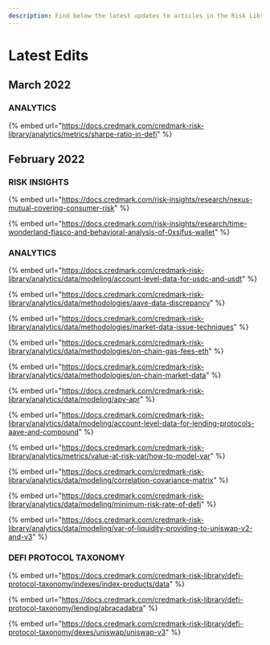 ```yaml
---
description: Find below the latest updates to articles in the Risk Library
---
```


# Latest Edits

## March 2022

### ANALYTICS

{% embed url="https://docs.credmark.com/credmark-risk-library/analytics/metrics/sharpe-ratio-in-defi" %}

## February 2022

### RISK INSIGHTS

{% embed url="https://docs.credmark.com/risk-insights/research/nexus-mutual-covering-consumer-risk" %}

{% embed url="https://docs.credmark.com/risk-insights/research/time-wonderland-fiasco-and-behavioral-analysis-of-0xsifus-wallet" %}

### ANALYTICS&#x20;

{% embed url="https://docs.credmark.com/credmark-risk-library/analytics/data/modeling/account-level-data-for-usdc-and-usdt" %}

{% embed url="https://docs.credmark.com/credmark-risk-library/analytics/data/methodologies/aave-data-discrepancy" %}

{% embed url="https://docs.credmark.com/credmark-risk-library/analytics/data/methodologies/market-data-issue-techniques" %}

{% embed url="https://docs.credmark.com/credmark-risk-library/analytics/data/methodologies/on-chain-gas-fees-eth" %}

{% embed url="https://docs.credmark.com/credmark-risk-library/analytics/data/methodologies/on-chain-market-data" %}

{% embed url="https://docs.credmark.com/credmark-risk-library/analytics/data/modeling/apy-apr" %}

{% embed url="https://docs.credmark.com/credmark-risk-library/analytics/data/modeling/account-level-data-for-lending-protocols-aave-and-compound" %}

{% embed url="https://docs.credmark.com/credmark-risk-library/analytics/metrics/value-at-risk-var/how-to-model-var" %}

{% embed url="https://docs.credmark.com/credmark-risk-library/analytics/data/modeling/correlation-covariance-matrix" %}

{% embed url="https://docs.credmark.com/credmark-risk-library/analytics/data/modeling/minimum-risk-rate-of-defi" %}

{% embed url="https://docs.credmark.com/credmark-risk-library/analytics/data/modeling/var-of-liquidity-providing-to-uniswap-v2-and-v3" %}

### DEFI PROTOCOL TAXONOMY

{% embed url="https://docs.credmark.com/credmark-risk-library/defi-protocol-taxonomy/indexes/index-products/data" %}

{% embed url="https://docs.credmark.com/credmark-risk-library/defi-protocol-taxonomy/lending/abracadabra" %}

{% embed url="https://docs.credmark.com/credmark-risk-library/defi-protocol-taxonomy/dexes/uniswap/uniswap-v3" %}
